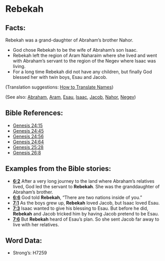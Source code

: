# Rebekah

## Facts:

Rebekah was a grand-daughter of Abraham’s brother Nahor.

* God chose Rebekah to be the wife of Abraham’s son Isaac.
* Rebekah left the region of Aram Naharaim where she lived and went with Abraham’s servant to the region of the Negev where Isaac was living.
* For a long time Rebekah did not have any children, but finally God blessed her with twin boys, Esau and Jacob.

(Translation suggestions: [How to Translate Names](rc://en/ta/man/translate/translate-names))

(See also: [Abraham](../names/abraham.md), [Aram](../names/aram.md), [Esau](../names/esau.md), [Isaac](../names/isaac.md), [Jacob](../names/jacob.md), [Nahor](../names/nahor.md), [Negev](../names/negev.md))

## Bible References:

* [Genesis 24:15](rc://en/tn/help/gen/24/15)
* [Genesis 24:45](rc://en/tn/help/gen/24/45)
* [Genesis 24:56](rc://en/tn/help/gen/24/56)
* [Genesis 24:64](rc://en/tn/help/gen/24/64)
* [Genesis 25:28](rc://en/tn/help/gen/25/28)
* [Genesis 26:8](rc://en/tn/help/gen/26/08)

## Examples from the Bible stories:

* __[6:2](rc://en/tn/help/obs/06/02)__ After a very long journey to the land where Abraham’s relatives lived, God led the servant to __Rebekah__. She was the granddaughter of Abraham’s brother.
* __[6:6](rc://en/tn/help/obs/06/06)__ God told __Rebekah__, “There are two nations inside of you.”
* __[7:1](rc://en/tn/help/obs/07/01)__ As the boys grew up, __Rebekah__ loved Jacob, but Isaac loved Esau.
* __[7:3](rc://en/tn/help/obs/07/03)__ Isaac wanted to give his blessing to Esau. But before he did, __Rebekah__ and Jacob tricked him by having Jacob pretend to be Esau.
* __[7:6](rc://en/tn/help/obs/07/06)__ But __Rebekah__ heard of Esau’s plan. So she sent Jacob far away to live with her relatives.

## Word Data:

* Strong’s: H7259
